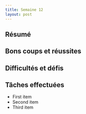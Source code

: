 ```yaml
---
title: Semaine 12
layout: post
---
```


## Résumé

## Bons coups et réussites

## Difficultés et défis

## Tâches effectuées

- First item
- Second item
- Third item
